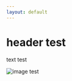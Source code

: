 ```yaml
---
layout: default
---
```

# header test

text test

![image test](https://knowpathology.com.au/app/uploads/2018/07/Happy-Test-Screen-01-825x510.png)
